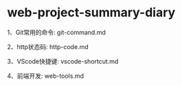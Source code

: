 # web-project-summary-diary

1、Git常用的命令: git-command.md

2、http状态码: http-code.md

3、VScode快捷键: vscode-shortcut.md

4、前端开发: web-tools.md

